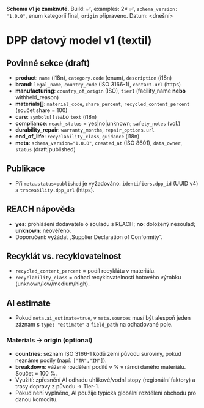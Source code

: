 **Schema v1 je zamknuté.** Build: ✅, examples: 2× ✅, `schema_version: "1.0.0"`, enum kategorií final, `origin` připraveno.
Datum: <dnešní>

# DPP datový model v1 (textil)

## Povinné sekce (draft)
- **product**: `name` (i18n), `category.code` (enum), `description` (i18n)
- **brand**: `legal_name`, `country_code` (ISO 3166-1), `contact.url` (https)
- **manufacturing**: `country_of_origin` (ISO), `tier1` (facility_name **nebo** withheld_reason)
- **materials[]**: `material_code`, `share_percent`, `recycled_content_percent` (součet share = 100)
- **care**: `symbols[]` *nebo* `text` (i18n)
- **compliance**: `reach_status` = yes|no|unknown; `safety_notes` (vol.)
- **durability_repair**: `warranty_months`, `repair_options.url`
- **end_of_life**: `recyclability_class`, `guidance` (i18n)
- **meta**: `schema_version="1.0.0"`, `created_at` (ISO 8601), `data_owner`, `status` (draft|published)

## Publikace
- Při `meta.status=published` je vyžadováno: `identifiers.dpp_id` (UUID v4) a `traceability.dpp_url` (https).

## REACH nápověda
- **yes**: prohlášení dodavatele o souladu s REACH; **no**: doložený nesoulad; **unknown**: neověřeno.
- Doporučení: vyžádat „Supplier Declaration of Conformity“.

## Recyklát vs. recyklovatelnost
- `recycled_content_percent` = podíl recyklátu v materiálu.
- `recyclability_class` = odhad recyklovatelnosti hotového výrobku (unknown/low/medium/high).

## AI estimate
- Pokud `meta.ai_estimate=true`, v `meta.sources` musí být alespoň jeden záznam s `type: "estimate"` a `field_path` na odhadované pole.
### Materials → origin (optional)
- **countries**: seznam ISO 3166-1 kódů zemí původu suroviny, pokud neznáme podíly (např. `["TR","IN"]`).
- **breakdown**: vážené rozdělení podílů v % v rámci daného materiálu. Součet = 100 %.
- Využití: zpřesnění AI odhadu uhlíkové/vodní stopy (regionální faktory) a trasy dopravy z původu → Tier-1.
- Pokud není vyplněno, AI použije typická globální rozdělení obchodu pro danou komoditu.
